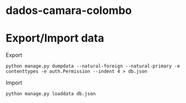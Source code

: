 # dados-camara-colombo

# Export/Import data
Export
```
python manage.py dumpdata --natural-foreign --natural-primary -e contenttypes -e auth.Permission --indent 4 > db.json
```
Import
```
python manage.py loaddata db.json
```
